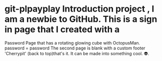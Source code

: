 # git-plpayplay Introduction project , I am a newbie to GitHub.  This is a sign in page that I created with a 
 Password Page that has a rotating glowing cube with OctopusMan.  password = password 
 The second page is blank with a 
 custom footer 'Cherrypit'  (back to top)that's it. It can be made into something cool.
👽.
